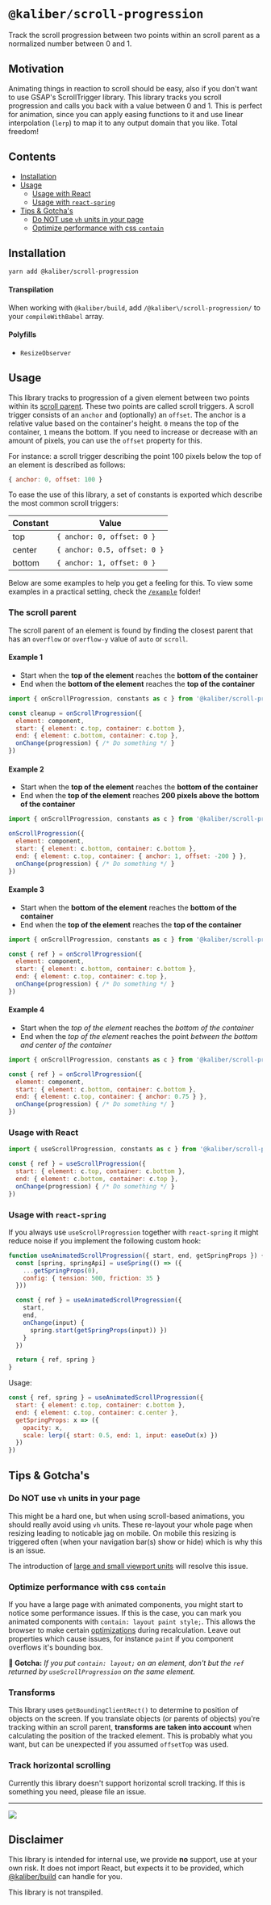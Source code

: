 # `@kaliber/scroll-progression`
Track the scroll progression between two points within an scroll parent as a normalized number between 0 and 1. 

## Motivation
Animating things in reaction to scroll should be easy, also if you don't want to use GSAP's ScrollTrigger library. This library tracks you scroll progression and calls you back with a value between 0 and 1. This is perfect for animation, since you can apply easing functions to it and use linear interpolation (`lerp`) to map it to any output domain that you like. Total freedom!

## Contents
- [Installation](#installation)
- [Usage](#usage)
  - [Usage with React](#usage-with-react)
  - [Usage with `react-spring`](#usage-with-react-spring)
- [Tips & Gotcha's](#tips--gotchas)
  - [Do NOT use `vh` units in your page](#do-not-use-vh-units-in-your-page)
  - [Optimize performance with css `contain`](#optimize-performance-with-css-contain)

## Installation

```
yarn add @kaliber/scroll-progression
```

#### Transpilation

When working with `@kaliber/build`, add `/@kaliber\/scroll-progression/` to your `compileWithBabel` array. 

#### Polyfills

- `ResizeObserver`

## Usage

This library tracks to progression of a given element between two points within its [scroll parent](#the-scroll-parent). These two points are called scroll triggers. A scroll trigger consists of an `anchor` and (optionally) an `offset`. The anchor is a relative value based on the container's height. `0` means the top of the container, `1` means the bottom. If you need to increase or decrease with an amount of pixels, you can use the `offset` property for this. 

For instance: a scroll trigger describing the point 100 pixels below the top of an element is described as follows:

```js
{ anchor: 0, offset: 100 }
```

To ease the use of this library, a set of constants is exported which describe the most common scroll triggers:

| Constant  | Value  |
|---|---|
| top  | `{ anchor: 0, offset: 0 }`  |
| center  | `{ anchor: 0.5, offset: 0 }`  |
| bottom  | `{ anchor: 1, offset: 0 }`  |

Below are some examples to help you get a feeling for this. To view some examples in a practical setting, check the [`/example`](https://github.dev/kaliberjs/scroll-progression) folder!

### The scroll parent
The scroll parent of an element is found by finding the closest parent that has an `overflow` or `overflow-y` value of `auto` or `scroll`.

#### Example 1

- Start when the __top of the element__ reaches the __bottom of the container__
- End when the __bottom of the element__ reaches the __top of the container__

```js
import { onScrollProgression, constants as c } from '@kaliber/scroll-progression'

const cleanup = onScrollProgression({
  element: component,
  start: { element: c.top, container: c.bottom },
  end: { element: c.bottom, container: c.top },
  onChange(progression) { /* Do something */ }
})
```

#### Example 2

- Start when the __top of the element__ reaches the __bottom of the container__
- End when the __top of the element__ reaches __200 pixels above the bottom of the container__

```js
import { onScrollProgression, constants as c } from '@kaliber/scroll-progression'

onScrollProgression({
  element: component,
  start: { element: c.bottom, container: c.bottom },
  end: { element: c.top, container: { anchor: 1, offset: -200 } },
  onChange(progression) { /* Do something */ }
})
```

#### Example 3

- Start when the __bottom of the element__ reaches the __bottom of the container__
- End when the __top of the element__ reaches the __top of the container__

```js
import { onScrollProgression, constants as c } from '@kaliber/scroll-progression'

const { ref } = onScrollProgression({
  element: component,
  start: { element: c.bottom, container: c.bottom },
  end: { element: c.top, container: c.top },
  onChange(progression) { /* Do something */ }
})
```

#### Example 4
- Start when the *top of the element* reaches the *bottom of the container*
- End when the *top of the element* reaches the point *between the bottom and center of the container*

```js
import { onScrollProgression, constants as c } from '@kaliber/scroll-progression'

const { ref } = onScrollProgression({
  element: component,
  start: { element: c.bottom, container: c.bottom },
  end: { element: c.top, container: { anchor: 0.75 } },
  onChange(progression) { /* Do something */ }
})
```

### Usage with React

```js
import { useScrollProgression, constants as c } from '@kaliber/scroll-progression'

const { ref } = useScrollProgression({
  start: { element: c.top, container: c.bottom },
  end: { element: c.bottom, container: c.top },
  onChange(progression) { /* Do something */ }
})
```

### Usage with `react-spring`

If you always use `useScrollProgression` together with `react-spring` it might reduce noise if you implement the following custom hook:

```js
function useAnimatedScrollProgression({ start, end, getSpringProps }) {
  const [spring, springApi] = useSpring(() => ({ 
    ...getSpringProps(0), 
    config: { tension: 500, friction: 35 } 
  }))

  const { ref } = useAnimatedScrollProgression({
    start,
    end,
    onChange(input) {
      spring.start(getSpringProps(input)) })
    }
  })

  return { ref, spring }
}
```

Usage:

```js
const { ref, spring } = useAnimatedScrollProgression({
  start: { element: c.top, container: c.bottom },
  end: { element: c.top, container: c.center },
  getSpringProps: x => ({
    opacity: x,
    scale: lerp({ start: 0.5, end: 1, input: easeOut(x) })
  })
})
```

## Tips & Gotcha's

### Do NOT use `vh` units in your page

This might be a hard one, but when using scroll-based animations, you should really avoid using `vh` units. These re-layout your whole page when resizing leading to noticable jag on mobile. On mobile this resizing is triggered often (when your navigation bar(s) show or hide) which is why this is an issue.

The introduction of [large and small viewport units](https://www.bram.us/2021/07/08/the-large-small-and-dynamic-viewports/) will resolve this issue.

### Optimize performance with css `contain`

If you have a large page with animated components, you might start to notice some performance issues. If this is the case, you can mark you animated components with `contain: layout paint style;`. This allows the browser to make certain [optimizations](https://developer.mozilla.org/en-US/docs/Web/CSS/contain) during recalculation. Leave out properties which cause issues, for instance `paint` if you component overflows it's bounding box. 

__🚨 Gotcha:__ *If you put `contain: layout;` on an element, don't but the `ref` returned by `useScrollProgression` on the same element.*

### Transforms
This library uses `getBoundingClientRect()` to determine to position of objects on the screen. If you translate objects (or parents of objects) you're tracking within an scroll parent, **transforms are taken into account** when calculating the position of the tracked element. This is probably what you want, but can be unexpected if you assumed `offsetTop` was used.

### Track horizontal scrolling
Currently this library doesn't support horizontal scroll tracking. If this is something you need, please file an issue.

---

![](https://media.giphy.com/media/xvqIOHfQvth5NeoT0Y/giphy.gif)

## Disclaimer
This library is intended for internal use, we provide __no__ support, use at your own risk. It does not import React, but expects it to be provided, which [@kaliber/build](https://kaliberjs.github.io/build/) can handle for you.

This library is not transpiled.
